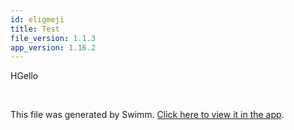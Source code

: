 ```yaml
---
id: eligmeji
title: Test
file_version: 1.1.3
app_version: 1.16.2
---
```


HGello

<br/>

This file was generated by Swimm. [Click here to view it in the app](https://app.swimm.io/repos/Z2l0aHViJTNBJTNBcGVhY29jay1ibG9ncyUzQSUzQVBlYWNvY2stSW5kaWE=/docs/eligmeji).
